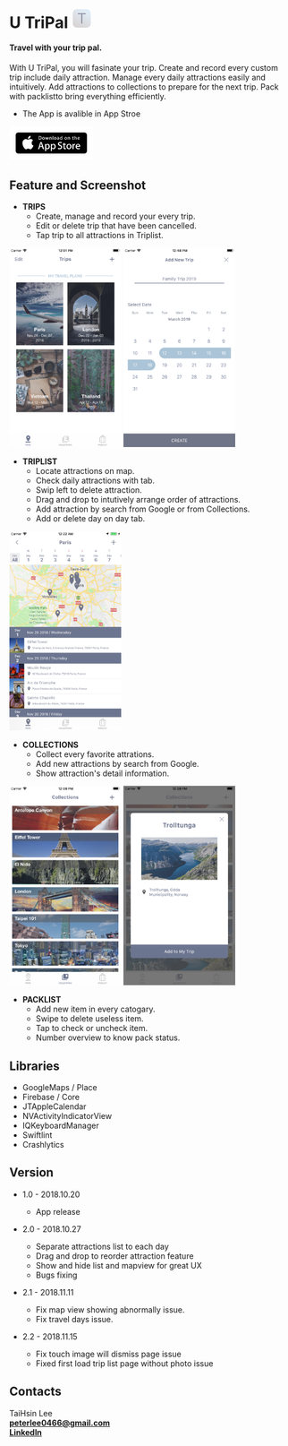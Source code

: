 # U TriPal <a href="http://utripal.strikingly.com"><img src="https://github.com/TaiHsin/Travel/blob/master/Travel/Assets.xcassets/UTriPal_icon.imageset/UTriPal_icon.png" width="35"></a> 


#### Travel with your trip pal.   
With U TriPal, you will fasinate your trip. Create and record every custom trip include daily attraction. Manage every daily attractions easily and intuitively. Add attractions to collections to prepare for the next trip. Pack with packlistto bring everything efficiently.

* The App is avalible in App Stroe   

<a href="https://itunes.apple.com/us/app/u-tripal/id1439435864?l=zh&ls=1&mt=8"><img src="https://github.com/TaiHsin/Travel/blob/master/Travel/Assets.xcassets/downloadAppstore.imageset/downloadAppstore.png" width="150">  </a>  


## Feature and Screenshot


* **TRIPS**   
	* Create, manage and record your every trip. 
	* Edit or delete trip that have been cancelled.
	* Tap trip to all attractions in Triplist.
	
<div>
<img src="https://github.com/TaiHsin/Travel/blob/master/screenshots/5.5/trips.png" width="200" height="356" align=center/>
<img src="https://github.com/TaiHsin/Travel/blob/master/screenshots/5.5/create_trip.png" width="200" height="356" align=center/>
</div>

* **TRIPLIST**
	* Locate attractions on map.
	* Check daily attractions with tab.
	* Swip left to delete attraction.
	* Drag and drop to intutively arrange order of attractions.
	* Add attraction by search from Google or from Collections.
	* Add or delete day on day tab.
	
<div>
<img src="https://github.com/TaiHsin/Travel/blob/master/screenshots/5.5/triplist.png" width="200" height="356" align=center/>
</div>

* **COLLECTIONS**
	* Collect every favorite attrations.
	* Add new attractions by search from Google.
	* Show attraction's detail information.
      
<div>
<img src="https://github.com/TaiHsin/Travel/blob/master/screenshots/5.5/collections.png" width="200" height="356" align=center/>
<img src="https://github.com/TaiHsin/Travel/blob/master/screenshots/5.5/information_card.png" width="200" height="356" align=center/>
</div>
	
* **PACKLIST**
	* Add new item in every catogary.
	* Swipe to delete useless item.
	* Tap to check or uncheck item.
	* Number overview to know pack status.    


## Libraries
* GoogleMaps / Place
* Firebase / Core
* JTAppleCalendar
* NVActivityIndicatorView
* IQKeyboardManager
* Swiftlint
* Crashlytics

## Version
* 1.0 - 2018.10.20
	* App release 

* 2.0 - 2018.10.27
	* Separate attractions list to each day
	* Drag and drop to reorder attraction feature
	* Show and hide list and mapview for great UX
	* Bugs fixing  
	
* 2.1 - 2018.11.11
	* Fix map view showing abnormally issue.
	* Fix travel days issue.

* 2.2 - 2018.11.15
	* Fix touch image will dismiss page issue
	* Fixed first load trip list page without photo issue

## Contacts
TaiHsin Lee    
**peterlee0466@gmail.com**     
[**LinkedIn**](https://www.linkedin.com/in/taihsin-lee-32976312a/)


	





